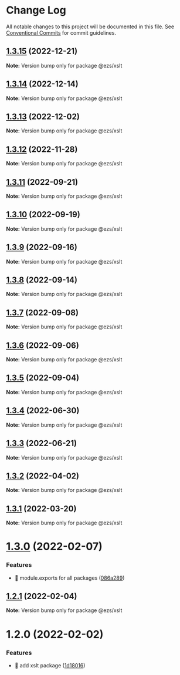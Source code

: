 # Change Log

All notable changes to this project will be documented in this file.
See [Conventional Commits](https://conventionalcommits.org) for commit guidelines.

## [1.3.15](https://github.com/Inist-CNRS/ezs/compare/@ezs/xslt@1.3.14...@ezs/xslt@1.3.15) (2022-12-21)

**Note:** Version bump only for package @ezs/xslt





## [1.3.14](https://github.com/Inist-CNRS/ezs/compare/@ezs/xslt@1.3.13...@ezs/xslt@1.3.14) (2022-12-14)

**Note:** Version bump only for package @ezs/xslt





## [1.3.13](https://github.com/Inist-CNRS/ezs/compare/@ezs/xslt@1.3.12...@ezs/xslt@1.3.13) (2022-12-02)

**Note:** Version bump only for package @ezs/xslt





## [1.3.12](https://github.com/Inist-CNRS/ezs/compare/@ezs/xslt@1.3.11...@ezs/xslt@1.3.12) (2022-11-28)

**Note:** Version bump only for package @ezs/xslt





## [1.3.11](https://github.com/Inist-CNRS/ezs/compare/@ezs/xslt@1.3.10...@ezs/xslt@1.3.11) (2022-09-21)

**Note:** Version bump only for package @ezs/xslt





## [1.3.10](https://github.com/Inist-CNRS/ezs/compare/@ezs/xslt@1.3.9...@ezs/xslt@1.3.10) (2022-09-19)

**Note:** Version bump only for package @ezs/xslt





## [1.3.9](https://github.com/Inist-CNRS/ezs/compare/@ezs/xslt@1.3.8...@ezs/xslt@1.3.9) (2022-09-16)

**Note:** Version bump only for package @ezs/xslt





## [1.3.8](https://github.com/Inist-CNRS/ezs/compare/@ezs/xslt@1.3.7...@ezs/xslt@1.3.8) (2022-09-14)

**Note:** Version bump only for package @ezs/xslt





## [1.3.7](https://github.com/Inist-CNRS/ezs/compare/@ezs/xslt@1.3.6...@ezs/xslt@1.3.7) (2022-09-08)

**Note:** Version bump only for package @ezs/xslt





## [1.3.6](https://github.com/Inist-CNRS/ezs/compare/@ezs/xslt@1.3.5...@ezs/xslt@1.3.6) (2022-09-06)

**Note:** Version bump only for package @ezs/xslt





## [1.3.5](https://github.com/Inist-CNRS/ezs/compare/@ezs/xslt@1.3.4...@ezs/xslt@1.3.5) (2022-09-04)

**Note:** Version bump only for package @ezs/xslt





## [1.3.4](https://github.com/Inist-CNRS/ezs/compare/@ezs/xslt@1.3.3...@ezs/xslt@1.3.4) (2022-06-30)

**Note:** Version bump only for package @ezs/xslt





## [1.3.3](https://github.com/Inist-CNRS/ezs/compare/@ezs/xslt@1.3.2...@ezs/xslt@1.3.3) (2022-06-21)

**Note:** Version bump only for package @ezs/xslt





## [1.3.2](https://github.com/Inist-CNRS/ezs/compare/@ezs/xslt@1.3.1...@ezs/xslt@1.3.2) (2022-04-02)

**Note:** Version bump only for package @ezs/xslt





## [1.3.1](https://github.com/Inist-CNRS/ezs/compare/@ezs/xslt@1.3.0...@ezs/xslt@1.3.1) (2022-03-20)

**Note:** Version bump only for package @ezs/xslt





# [1.3.0](https://github.com/Inist-CNRS/ezs/compare/@ezs/xslt@1.2.1...@ezs/xslt@1.3.0) (2022-02-07)


### Features

* 🎸 module.exports for all packages ([086a289](https://github.com/Inist-CNRS/ezs/commit/086a289ccbaa5c72ee7bc6652ab3c6c6b5578138))





## [1.2.1](https://github.com/Inist-CNRS/ezs/compare/@ezs/xslt@1.2.0...@ezs/xslt@1.2.1) (2022-02-04)

**Note:** Version bump only for package @ezs/xslt





# 1.2.0 (2022-02-02)


### Features

* 🎸 add xslt package ([1d18016](https://github.com/Inist-CNRS/ezs/commit/1d18016e85c6de2a2086c8b8e474f13e02ab8a8f))
